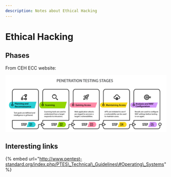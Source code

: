```yaml
---
description: Notes about Ethical Hacking
---
```


# Ethical Hacking

## Phases

From CEH ECC website:

![from EC-Council](.gitbook/assets/image.png)

## Interesting links

{% embed url="http://www.pentest-standard.org/index.php/PTES\_Technical\_Guidelines\#Operating\_Systems" %}






